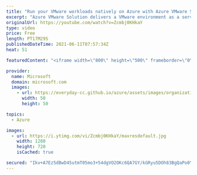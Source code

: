 ```yaml
---
title: "Run your VMware workloads natively on Azure with Azure VMware Solution | Azure Friday"
excerpt: "Azure VMware Solution delivers a VMware environment as a service, which enables you to run native VMware workloads on Azure.  Shannon Kuehn shows Scott Hanselman the seamless experience to migrate VMs directly from on-premises to Azure.  0:23 – Introduction 1:44 – Background 5:18 – Demo 15:02 – Wrap-up"
originalUrl: https://youtube.com/watch?v=Zcmbj0KHkaY
type: video
price: Free
length: PT17M29S
publishedDateTime: 2021-06-11T07:57:34Z
heat: 51

featuredContent: "<iframe width=\"800\" height=\"500\" frameborder=\"0\" src=\"https://www.youtube.com/embed/Zcmbj0KHkaY\" allow=\"accelerometer; autoplay; encrypted-media; gyroscope; picture-in-picture\" allowfullscreen></iframe>"

provider:
  name: Microsoft
  domain: microsoft.com
  images:
    - url: https://everyday-cc.github.io/azure/assets/images/organizations/microsoft.com-50x50.jpg
      width: 50
      height: 50

topics:
  - Azure

images:
  - url: https://i.ytimg.com/vi/Zcmbj0KHkaY/maxresdefault.jpg
    width: 1280
    height: 720
    isCached: true

secured: "Ikv+A7Ez5dBwD45utmT05mo3+54dgVO2OKc6QA7GY/kGRyu5DOh83BgQaPo0YoI4cJ3QpL8WIu/zLYweLqnyzX+jxGAzLI/WLKpu0pLp+6JGBMGUnZexi36+Qjx7I4mhb2PtVHfcuQFOMXs3efonuzgIwXusCOz6X376oImByG5RxldUPEGetHWsITgIL34qwvpR3L2cPfi5UYVbDyoFvKiEd/RyDxk8l/I9np+MG5XXUj3uhOrcpIfRDKT3HOE0RnXoTgk54FtzyOyAov1RXiHUhhXAusj45/kZbjMbXN6q3Z4rXVEU6wrRefnOcZ4/rUP/9BwoW2ckINe5ccIxhUoHpSed14wT3/lhK4M4kdxnYJzrX4UHFHhPznoZXMU6mFnT7wUIf6zONb2pD9fd9z7/mie/ZazysWzxhvcHGx8=;64z5wmU3epecZDt+nM7Prw=="
---
```


